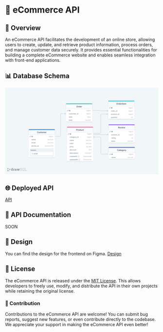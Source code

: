 # 📝 eCommerce API

## 📄 Overview

An eCommerce API facilitates the development of an online store, allowing users to create, update, and retrieve product information, process orders, and manage customer data securely. It provides essential functionalities for building a complete eCommerce website and enables seamless integration with front-end applications.

## 📊 Database Schema

![Database Schema](./docs/schema.png)

## 🌐 Deployed API

[API](https://ecommerce-api-ex6g.onrender.com/test)

## 📎 API Documentation

SOON

## 🎨 Design

You can find the design for the frontend on Figma. [Design](https://www.figma.com/file/bHnMNcAuXI1Zd6lyf6Oj1X/PWA-eCommerce-Theme-(Community)?type=design&node-id=184-0&mode=design&t=YYBh5qmVZNlRpmCM-0)

## 📜 License

The eCommerce API is released under the [MIT License](./LICENSE). This allows developers to freely use, modify, and distribute the API in their own projects while retaining the original license.

### 🤝 Contribution

Contributions to the eCommerce API are welcome! You can submit bug reports, suggest new features, or even contribute directly to the codebase. We appreciate your support in making the eCommerce API even better!
